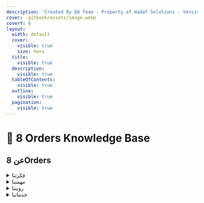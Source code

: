```yaml
---
description: 'Created By QA Team - Property of Hadaf Solutions - Version: 1.0'
cover: .gitbook/assets/image.webp
coverY: 0
layout:
  width: default
  cover:
    visible: true
    size: hero
  title:
    visible: true
  description:
    visible: true
  tableOfContents:
    visible: true
  outline:
    visible: true
  pagination:
    visible: true
---
```


# 👋 8 Orders Knowledge Base

## عن 8Orders

<details>

<summary>فكرتنا</summary>

تأسست شركة 8Orders عام 2017 تحت اسم "اطلبلي" لتصبح أسرع خدمة توصيل في الغردقة. وسرعان ما لفتت الشركة الأنظار بتقديمها خدمة توصيل شاملة تضم مختلف الاحتياجات في أسرع وقت ممكن، مما أكدته شهادات العملاء.

</details>

<details>

<summary>مهمتنا</summary>

ربط المستخدم بمجموعة متنوعة من الخدمات التي لا يمكن الإستغناء عنها يومًيا.

</details>

<details>

<summary>رؤيتنا</summary>

جعل حياة مستخدمي التطبيق أسهل وأبسط وأكثر راحة.

</details>

<details>

<summary>خدماتنا</summary>

مطاعم - بقالة - صيدليات - مخابز - أسواق (فاكهة و خضروات)، وهذا بالتعاون مع أكثر من 100 تاجر في الغردقة.

</details>
